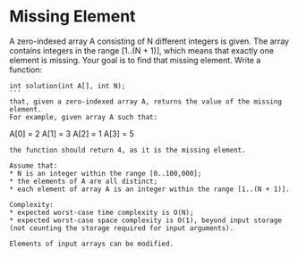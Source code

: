 # Missing Element

A zero-indexed array A consisting of N different integers is given. The array contains integers in the range [1..(N + 1)], which means that exactly one element is missing.
Your goal is to find that missing element.
Write a function:
````
int solution(int A[], int N);
```
that, given a zero-indexed array A, returns the value of the missing element.
For example, given array A such that:
````
  A[0] = 2
  A[1] = 3
  A[2] = 1
  A[3] = 5
```` 
the function should return 4, as it is the missing element.

Assume that:
* N is an integer within the range [0..100,000];
* the elements of A are all distinct;
* each element of array A is an integer within the range [1..(N + 1)].

Complexity:
* expected worst-case time complexity is O(N);
* expected worst-case space complexity is O(1), beyond input storage (not counting the storage required for input arguments).

Elements of input arrays can be modified.
